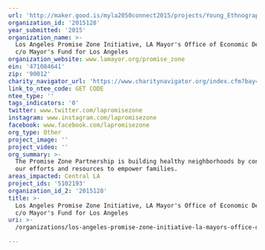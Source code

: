 ```yaml
---
url: 'http://maker.good.is/myla2050connect2015/projects/Young_Ethnographers.html'
organization_id: '2015128'
year_submitted: '2015'
organization_name: >-
  Los Angeles Promise Zone Initiative, LA Mayor's Office of Economic Development
  c/o Mayor's Fund for Los Angeles
organization_website: www.lamayor.org/promise_zone
ein: '471084641'
zip: '90012'
charity_navigator_url: 'https://www.charitynavigator.org/index.cfm?bay=search.profile&ein=471084641'
link_to_ntee_code: GET CODE
ntee_type: ''
tags_indicators: '0'
twitter: www.twitter.com/lapromisezone
instagram: www.instagram.com/lapromisezone
facebook: www.facebook.com/lapromisezone
org_type: Other
project_image: ''
project_video: ''
org_summary: >-
  The Promise Zone Partnership is building healthy neighborhoods by connecting
  our efforts and resources to empower families.
areas_impacted: Central LA
project_ids: '5102193'
organization_id_2: '2015128'
title: >-
  Los Angeles Promise Zone Initiative, LA Mayor's Office of Economic Development
  c/o Mayor's Fund for Los Angeles
uri: >-
  /organizations/los-angeles-promise-zone-initiative-la-mayors-office-of-economic-development-c-o-mayors-fund-for-los-angeles/

---
```

